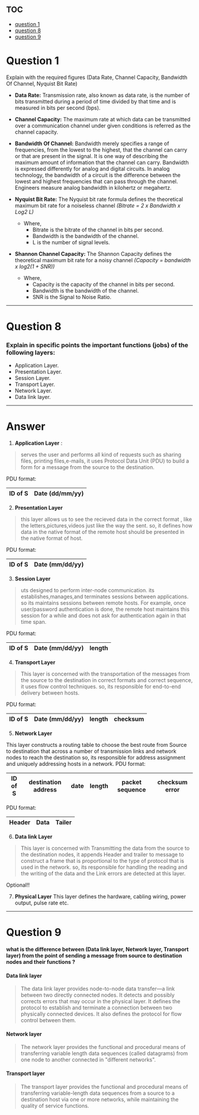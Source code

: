 TOC 
-----
* [question 1](https://github.com/Ahmed-Ayman/eecs3-azhar/blob/master/sheet2.md#q1)
* [question 8](https://github.com/Ahmed-Ayman/eecs3-azhar/blob/master/sheet2.md#q8)
* [question 9](https://github.com/Ahmed-Ayman/eecs3-azhar/blob/master/sheet2.md#q9)

<a href = 'q1'></a>
# Question 1
Explain with the required figures (Data Rate, Channel Capacity, Bandwidth Of Channel, Nyquist Bit Rate)
- **Data Rate:**
  Transmission rate, also known as data rate, is the number of bits transmitted during
  a period of time divided by that time and is measured in bits per second (bps).

- **Channel Capacity:**
  The maximum rate at which data can be transmitted over a
  communication channel under given conditions is referred as the channel capacity.

- **Bandwidth Of Channel:**
  Bandwidth merely specifies a range of frequencies, from the lowest to
  the highest, that the channel can carry or that are present in the signal. It
  is one way of describing the maximum amount of information that the
  channel can carry. Bandwidth is expressed differently for analog and
  digital circuits. In analog technology, the bandwidth of a circuit is the
  difference between the lowest and highest frequencies that can pass
  through the channel. Engineers measure analog bandwidth in kilohertz or megahertz.

 - **Nyquist Bit Rate:**
  The Nyquist bit rate formula defines the theoretical maximum bit rate for a noiseless channel *(Bitrate = 2 x Bandwidth x Log2 L)*
    - Where,
      - Bitrate is the bitrate of the channel in bits per second.
      - Bandwidth is the bandwidth of the channel.
      - L is the number of signal levels.


 - **Shannon Channel Capacity:**
  The Shannon Capacity defines the theoretical maximum bit rate for a noisy channel *(Capacity = bandwidth x log2(1 + SNR))*
    - Where,
      - Capacity is the capacity of the channel in bits per second.
      - Bandwidth is the bandwidth of the channel.
      - SNR is the Signal to Noise Ratio.
------
<a href = 'q8'></a>

# Question 8

### Explain in specific points the important functions (jobs) of the following layers:

* Application Layer.
* Presentation Layer.
* Session Layer.
* Transport Layer.
* Network Layer.
* Data link layer.
-------------
# Answer

1) **Application Layer** :
>serves the user and performs all kind of requests such as sharing files, printing files,e-mails, it uses Protocol Data Unit (PDU) to  build a form for a message from the source to the destination.

 PDU format:


 |  ID of S | Date (dd/mm/yy) |
 |----------|-----------------|

2) **Presentation Layer**
>this layer allows us to see the recieved data in the correct format , like the letters,pictures,videos just like the way the sent.
so, it defines how data in the native format of the remote host should be presented in the native format of host.


 PDU format:

 |  ID of S | Date (mm/dd/yy) |
 |----------|-----------------|

3) **Session Layer**

> uts designed to perform inter-node communication. its  establishes,manages,and terminates sessions between applications.
so its maintains sessions between remote hosts. For example, once user/password authentication is done, the remote host maintains this session for a while and does not ask for authentication again in that time span.


 PDU format:

 |  ID of S | Date (mm/dd/yy) |length|
 |----------|-----------------|------|


4) **Transport Layer**
> This layer is concerned with the transportation of the messages from the source to the destination in correct formats and correct sequence, it uses flow control techniques.
so, its responsible for end-to-end delivery between hosts.

PDU format:

|  ID of S | Date (mm/dd/yy) |length|checksum|
|----------|-----------------|------|--------|

 5) **Network Layer**
 >
 This layer constructs a routing table to choose the best route from Source to destination that across a number of transmission links and network nodes to reach the destination
 so, its responsible for address assignment and uniquely addressing hosts in a network.
 PDU format:

 |  ID of S | destination address|date|length|packet sequence|checksum error|
 |----------|--------------------|----|------|---------------|---------|


 PDU format:

 |  Header  | Data |Tailer|
 |----------|-----------------|------|

 6) **Data link Layer**
 >This layer is concerned with Transmitting the data from the source to the destination nodes, it appends Header and trailer to message to construct a frame that is proportional to the type of protocol that is used in the network.
 so, its responsible for handling the reading and the writing of the data and the Link errors are detected at this layer.

Optional!!

 7) **Physical Layer**
 This layer defines the hardware, cabling wiring, power output, pulse rate etc.

 ----------------
<a href = 'q9'></a>

# Question 9

#### what is the difference between (Data link layer, Network layer, Transport layer) from the point of sending a message from source to destination nodes and  their functions ?

#### Data link layer

>The data link layer provides node-to-node data transfer—a link between two directly connected nodes. It detects and possibly corrects errors that may occur in the physical layer. It defines the protocol to establish and terminate a connection between two physically connected devices. It also defines the protocol for flow control between them.

#### Network layer
>The network layer provides the functional and procedural means of transferring variable length data sequences (called datagrams) from one node to another connected in "different networks".

#### Transport layer
>The transport layer provides the functional and procedural means of transferring variable-length data sequences from a source to a destination host via one or more networks, while maintaining the quality of service functions.
